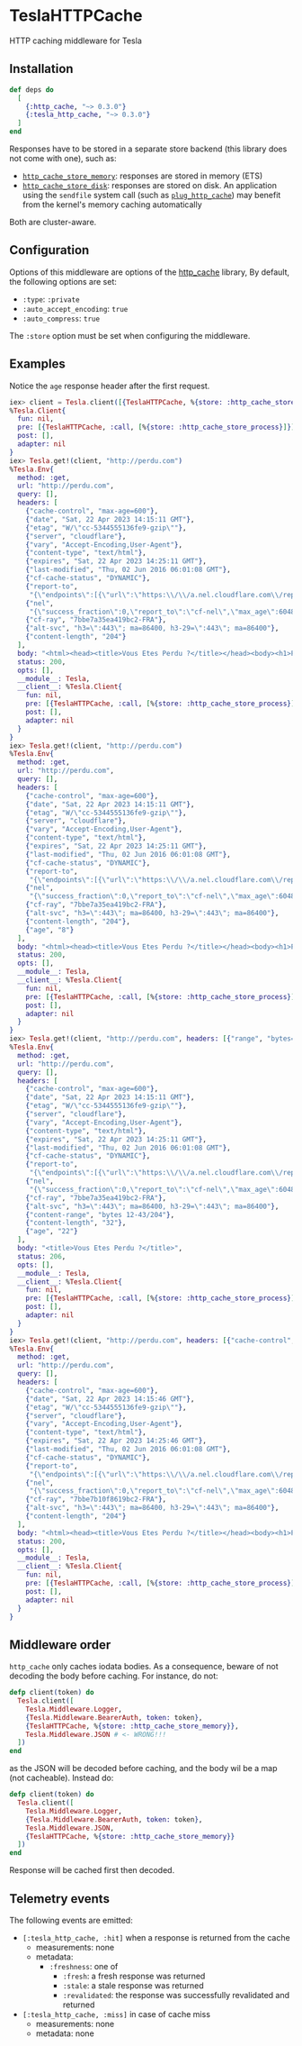 # TeslaHTTPCache

HTTP caching middleware for Tesla

## Installation

```elixir
def deps do
  [
    {:http_cache, "~> 0.3.0"}
    {:tesla_http_cache, "~> 0.3.0"}
  ]
end
```

Responses have to be stored in a separate store backend (this library does not come with one), such
as:
- [`http_cache_store_memory`](https://github.com/tanguilp/http_cache_store_memory): responses are
stored in memory (ETS)
- [`http_cache_store_disk`](https://github.com/tanguilp/http_cache_store_disk): responses are
stored on disk. An application using the `sendfile` system call (such as
[`plug_http_cache`](https://github.com/tanguilp/plug_http_cache)) may benefit from the kernel's
memory caching automatically

Both are cluster-aware.

## Configuration

Options of this middleware are options of the [http_cache](https://hexdocs.pm/http_cache)
library, By default, the following options are set:
- `:type`: `:private`
- `:auto_accept_encoding`: `true`
- `:auto_compress`: `true`

The `:store` option must be set when configuring the middleware.

## Examples

Notice the `age` response header after the first request.

```elixir
iex> client = Tesla.client([{TeslaHTTPCache, %{store: :http_cache_store_process}}])
%Tesla.Client{
  fun: nil,
  pre: [{TeslaHTTPCache, :call, [%{store: :http_cache_store_process}]}],
  post: [],
  adapter: nil
}
iex> Tesla.get!(client, "http://perdu.com")
%Tesla.Env{
  method: :get,
  url: "http://perdu.com",
  query: [],
  headers: [
    {"cache-control", "max-age=600"},
    {"date", "Sat, 22 Apr 2023 14:15:11 GMT"},
    {"etag", "W/\"cc-5344555136fe9-gzip\""},
    {"server", "cloudflare"},
    {"vary", "Accept-Encoding,User-Agent"},
    {"content-type", "text/html"},
    {"expires", "Sat, 22 Apr 2023 14:25:11 GMT"},
    {"last-modified", "Thu, 02 Jun 2016 06:01:08 GMT"},
    {"cf-cache-status", "DYNAMIC"},
    {"report-to",
     "{\"endpoints\":[{\"url\":\"https:\\/\\/a.nel.cloudflare.com\\/report\\/v3?s=OW%2BJhOzTmxq4FGquM7w7bvkDLoryGQY9elB6ajNGx6Wgw0%2BjJechCF9vurIyh1V8rJ%2F0O6KL%2B36xUILE8SICSy1o0O1%2FrR2lx0XHgsN0ZWhBXsWf81OnlHM6ITw%3D\"}],\"group\":\"cf-nel\",\"max_age\":604800}"},
    {"nel",
     "{\"success_fraction\":0,\"report_to\":\"cf-nel\",\"max_age\":604800}"},
    {"cf-ray", "7bbe7a35ea419bc2-FRA"},
    {"alt-svc", "h3=\":443\"; ma=86400, h3-29=\":443\"; ma=86400"},
    {"content-length", "204"}
  ],
  body: "<html><head><title>Vous Etes Perdu ?</title></head><body><h1>Perdu sur l'Internet ?</h1><h2>Pas de panique, on va vous aider</h2><strong><pre>    * <----- vous &ecirc;tes ici</pre></strong></body></html>\n",
  status: 200,
  opts: [],
  __module__: Tesla,
  __client__: %Tesla.Client{
    fun: nil,
    pre: [{TeslaHTTPCache, :call, [%{store: :http_cache_store_process}]}],
    post: [],
    adapter: nil
  }
}
iex> Tesla.get!(client, "http://perdu.com")
%Tesla.Env{
  method: :get,
  url: "http://perdu.com",
  query: [],
  headers: [
    {"cache-control", "max-age=600"},
    {"date", "Sat, 22 Apr 2023 14:15:11 GMT"},
    {"etag", "W/\"cc-5344555136fe9-gzip\""},
    {"server", "cloudflare"},
    {"vary", "Accept-Encoding,User-Agent"},
    {"content-type", "text/html"},
    {"expires", "Sat, 22 Apr 2023 14:25:11 GMT"},
    {"last-modified", "Thu, 02 Jun 2016 06:01:08 GMT"},
    {"cf-cache-status", "DYNAMIC"},
    {"report-to",
     "{\"endpoints\":[{\"url\":\"https:\\/\\/a.nel.cloudflare.com\\/report\\/v3?s=OW%2BJhOzTmxq4FGquM7w7bvkDLoryGQY9elB6ajNGx6Wgw0%2BjJechCF9vurIyh1V8rJ%2F0O6KL%2B36xUILE8SICSy1o0O1%2FrR2lx0XHgsN0ZWhBXsWf81OnlHM6ITw%3D\"}],\"group\":\"cf-nel\",\"max_age\":604800}"},
    {"nel",
     "{\"success_fraction\":0,\"report_to\":\"cf-nel\",\"max_age\":604800}"},
    {"cf-ray", "7bbe7a35ea419bc2-FRA"},
    {"alt-svc", "h3=\":443\"; ma=86400, h3-29=\":443\"; ma=86400"},
    {"content-length", "204"},
    {"age", "8"}
  ],
  body: "<html><head><title>Vous Etes Perdu ?</title></head><body><h1>Perdu sur l'Internet ?</h1><h2>Pas de panique, on va vous aider</h2><strong><pre>    * <----- vous &ecirc;tes ici</pre></strong></body></html>\n",
  status: 200,
  opts: [],
  __module__: Tesla,
  __client__: %Tesla.Client{
    fun: nil,
    pre: [{TeslaHTTPCache, :call, [%{store: :http_cache_store_process}]}],
    post: [],
    adapter: nil
  }
}
iex> Tesla.get!(client, "http://perdu.com", headers: [{"range", "bytes=12-43"}])
%Tesla.Env{
  method: :get,
  url: "http://perdu.com",
  query: [],
  headers: [
    {"cache-control", "max-age=600"},
    {"date", "Sat, 22 Apr 2023 14:15:11 GMT"},
    {"etag", "W/\"cc-5344555136fe9-gzip\""},
    {"server", "cloudflare"},
    {"vary", "Accept-Encoding,User-Agent"},
    {"content-type", "text/html"},
    {"expires", "Sat, 22 Apr 2023 14:25:11 GMT"},
    {"last-modified", "Thu, 02 Jun 2016 06:01:08 GMT"},
    {"cf-cache-status", "DYNAMIC"},
    {"report-to",
     "{\"endpoints\":[{\"url\":\"https:\\/\\/a.nel.cloudflare.com\\/report\\/v3?s=OW%2BJhOzTmxq4FGquM7w7bvkDLoryGQY9elB6ajNGx6Wgw0%2BjJechCF9vurIyh1V8rJ%2F0O6KL%2B36xUILE8SICSy1o0O1%2FrR2lx0XHgsN0ZWhBXsWf81OnlHM6ITw%3D\"}],\"group\":\"cf-nel\",\"max_age\":604800}"},
    {"nel",
     "{\"success_fraction\":0,\"report_to\":\"cf-nel\",\"max_age\":604800}"},
    {"cf-ray", "7bbe7a35ea419bc2-FRA"},
    {"alt-svc", "h3=\":443\"; ma=86400, h3-29=\":443\"; ma=86400"},
    {"content-range", "bytes 12-43/204"},
    {"content-length", "32"},
    {"age", "22"}
  ],
  body: "<title>Vous Etes Perdu ?</title>",
  status: 206,
  opts: [],
  __module__: Tesla,
  __client__: %Tesla.Client{
    fun: nil,
    pre: [{TeslaHTTPCache, :call, [%{store: :http_cache_store_process}]}],
    post: [],
    adapter: nil
  }
}
iex> Tesla.get!(client, "http://perdu.com", headers: [{"cache-control", "no-cache"}])
%Tesla.Env{
  method: :get,
  url: "http://perdu.com",
  query: [],
  headers: [
    {"cache-control", "max-age=600"},
    {"date", "Sat, 22 Apr 2023 14:15:46 GMT"},
    {"etag", "W/\"cc-5344555136fe9-gzip\""},
    {"server", "cloudflare"},
    {"vary", "Accept-Encoding,User-Agent"},
    {"content-type", "text/html"},
    {"expires", "Sat, 22 Apr 2023 14:25:46 GMT"},
    {"last-modified", "Thu, 02 Jun 2016 06:01:08 GMT"},
    {"cf-cache-status", "DYNAMIC"},
    {"report-to",
     "{\"endpoints\":[{\"url\":\"https:\\/\\/a.nel.cloudflare.com\\/report\\/v3?s=3gbcT%2Bp7OxvokGPjTitRoTA9KyQOcbn6z1EG5jp2%2Frvg%2FqA%2Bi0CZgDK0O7VNSB6c5UIPsilr%2BMysTPCgi8ocxYYCsMhc82q4e7EP4nAI5zYYuJhmMGFXTeSjWMI%3D\"}],\"group\":\"cf-nel\",\"max_age\":604800}"},
    {"nel",
     "{\"success_fraction\":0,\"report_to\":\"cf-nel\",\"max_age\":604800}"},
    {"cf-ray", "7bbe7b10f8619bc2-FRA"},
    {"alt-svc", "h3=\":443\"; ma=86400, h3-29=\":443\"; ma=86400"},
    {"content-length", "204"}
  ],
  body: "<html><head><title>Vous Etes Perdu ?</title></head><body><h1>Perdu sur l'Internet ?</h1><h2>Pas de panique, on va vous aider</h2><strong><pre>    * <----- vous &ecirc;tes ici</pre></strong></body></html>\n",
  status: 200,
  opts: [],
  __module__: Tesla,
  __client__: %Tesla.Client{
    fun: nil,
    pre: [{TeslaHTTPCache, :call, [%{store: :http_cache_store_process}]}],
    post: [],
    adapter: nil
  }
}

```

## Middleware order

`http_cache` only caches iodata bodies. As a consequence, beware of not decoding the body before
caching. For instance, do not:

```elixir
defp client(token) do
  Tesla.client([
    Tesla.Middleware.Logger,
    {Tesla.Middleware.BearerAuth, token: token},
    {TeslaHTTPCache, %{store: :http_cache_store_memory}},
    Tesla.Middleware.JSON # <- WRONG!!!
  ])
end
```

as the JSON will be decoded before caching, and the body wil be a map (not cacheable). Instead do:

```elixir
defp client(token) do
  Tesla.client([
    Tesla.Middleware.Logger,
    {Tesla.Middleware.BearerAuth, token: token},
    Tesla.Middleware.JSON,
    {TeslaHTTPCache, %{store: :http_cache_store_memory}}
  ])
end
```

Response will be cached first then decoded.

## Telemetry events

The following events are emitted:
- `[:tesla_http_cache, :hit]` when a response is returned from the cache
  - measurements: none
  - metadata:
    - `:freshness`: one of
      - `:fresh`: a fresh response was returned
      - `:stale`: a stale response was returned
      - `:revalidated`: the response was successfully revalidated and returned
- `[:tesla_http_cache, :miss]` in case of cache miss
  - measurements: none
  - metadata: none
